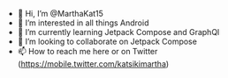 - 👋 Hi, I’m @MarthaKat15
- 👀 I’m interested in all things Android
- 🌱 I’m currently learning Jetpack Compose and GraphQl
- 💞️ I’m looking to collaborate on Jetpack Compose 
- 📫 How to reach me here or on Twitter (https://mobile.twitter.com/katsikimartha) 

<!---
MarthaKat15/MarthaKat15 is a ✨ special ✨ repository because its `README.md` (this file) appears on your GitHub profile.
You can click the Preview link to take a look at your changes.
--->
